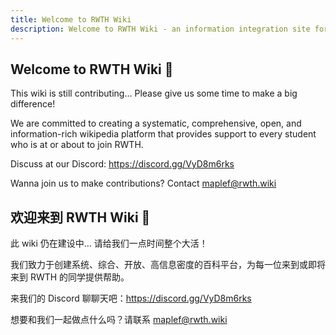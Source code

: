 ```yaml
---
title: Welcome to RWTH Wiki
description: Welcome to RWTH Wiki - an information integration site for RWTH Aachen students!
---
```


## Welcome to RWTH Wiki 🥳

This wiki is still contributing… Please give us some time to make a big difference!

We are committed to creating a systematic, comprehensive, open, and information-rich wikipedia platform that provides support to every student who is at or about to join RWTH.

Discuss at our Discord: https://discord.gg/VyD8m6rks

Wanna join us to make contributions? Contact maplef@rwth.wiki

## 欢迎来到 RWTH Wiki 🥳

此 wiki 仍在建设中… 请给我们一点时间整个大活！

我们致力于创建系统、综合、开放、高信息密度的百科平台，为每一位来到或即将来到 RWTH 的同学提供帮助。

来我们的 Discord 聊聊天吧：https://discord.gg/VyD8m6rks

想要和我们一起做点什么吗？请联系 maplef@rwth.wiki